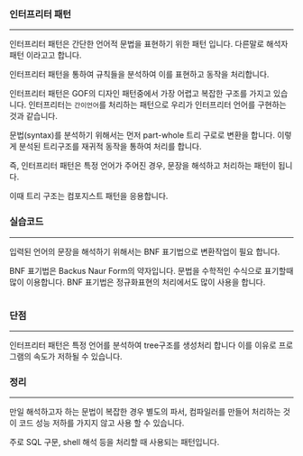 ### 인터프리터 패턴
---

인터프리터 패턴은 간단한 언어적 문법을 표현하기 위한 패턴 입니다.
다른말로 해석자 패턴 이라고고 합니다.

인터프리터 패턴을 통하여 규칙들을 분석하여 이를 표현하고 동작을 처리합니다.

인터프리터 패턴은 GOF의 디자인 패턴중에서 가장 어렵고 복잡한 구조를 가지고 있습니다. 인터프리터는 `간이언어`를 처리하는 패턴으로 우리가 인터프리터 언어를 구현하는 것과 같습니다.


문법(syntax)를 분석하기 위해서는 먼저 part-whole 트리 구로로 변환을 합니다. 이렇게 분석된 트리구조를 
재귀적 동작을 통하여 처리를 합니다.

즉, 인터프리터 패턴은 특정 언어가 주어진 경우,  문장을 해석하고 처리하는 패턴이 됩니다.

이때 트리 구조는 컴포지스트 패턴을 응용합니다.



### 실습코드
---

입력된 언어의 문장을 해석하기 위해서는 BNF 표기법으로 변환작업이 필요 합니다.

BNF 표기법은 Backus Naur Form의 약자입니다. 문법을 수학적인 수식으로 표기할때 많이 이용합니다. BNF 표기법은 정규화표현의 처리에서도 많이 사용을 합니다.


```php
```




### 단점
---
인터프리터 패턴은 특정 언어를 분석하여 tree구조를 생성처리 합니다 이를 이유로 프로그램의 속도가 저하될 수 있습니다.


### 정리
---

만일 해석하고자 하는 문법이 복잡한 경우 별도의 파서, 컴파일러를 만들어 처리하는 것이 코드 성능 저하를 가지지 않고 사용 할 수 있습니다.

주로 SQL 구문, shell 해석 등을 처리할 때 사용되는 패턴입니다.
